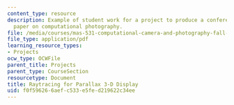 ```yaml
---
content_type: resource
description: Example of student work for a project to produce a conference quality
  paper on computational photography.
file: /media/courses/mas-531-computational-camera-and-photography-fall-2009/f0f596266aefc533e5fed219622c34ee_MITMAS_531F09_proj4_paper.pdf
file_type: application/pdf
learning_resource_types:
- Projects
ocw_type: OCWFile
parent_title: Projects
parent_type: CourseSection
resourcetype: Document
title: Raytracing for Parallax 3-D Display
uid: f0f59626-6aef-c533-e5fe-d219622c34ee
---
```

